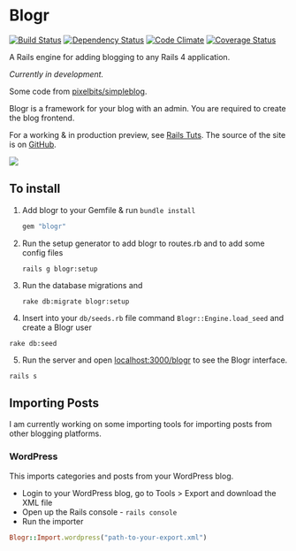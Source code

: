 # Blogr

[![Build Status](https://travis-ci.org/blogr/engine.png?branch=testing)](https://travis-ci.org/blogr/engine)  [![Dependency Status](https://gemnasium.com/blogr/engine.png)](https://gemnasium.com/blogr/engine)  [![Code Climate](https://codeclimate.com/github/blogr/engine.png)](https://codeclimate.com/github/blogr/engine)  [![Coverage Status](https://coveralls.io/repos/blogr/engine/badge.png)](https://coveralls.io/r/blogr/engine)  

A Rails engine for adding blogging to any Rails 4 application.

*Currently in development.*

Some code from [pixelbits/simpleblog](https://github.com/pixelbits/simpleblog).

Blogr is a framework for your blog with an admin. You are required to create the blog frontend.

For a working & in production preview, see [Rails Tuts](http://railstuts.net). The source of the site is on [GitHub](https://github.com/railstuts/site).

![](http://s.vou.pe/GUpWX.png)

## To install

1. Add blogr to your Gemfile & run `bundle install`

	```ruby
	gem "blogr"
	```

2. Run the setup generator to add blogr to routes.rb and to add some config files

	```
	rails g blogr:setup
	```

3. Run the database migrations and 
	
	```
	rake db:migrate blogr:setup
	```

4. Insert into your `db/seeds.rb` file command `Blogr::Engine.load_seed` and create a Blogr user

  ```
  rake db:seed
  ```

5. Run the server and open [localhost:3000/blogr](http://localhost:3000/blogr) to see the Blogr interface.

  ```
  rails s
  ```

## Importing Posts

I am currently working on some importing tools for importing posts from other blogging platforms.

### WordPress

This imports categories and posts from your WordPress blog.

- Login to your WordPress blog, go to Tools > Export and download the XML file
- Open up the Rails console - `rails console`
- Run the importer

```ruby
Blogr::Import.wordpress("path-to-your-export.xml")
```
